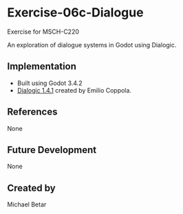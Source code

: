 # Exercise-06c-Dialogue

Exercise for MSCH-C220

An exploration of dialogue systems in Godot using Dialogic.

## Implementation
 - Built using Godot 3.4.2
 - [Dialogic 1.4.1](https://github.com/coppolaemilio/dialogic) created by Emilio Coppola.

## References
None

## Future Development
None

## Created by 
Michael Betar
